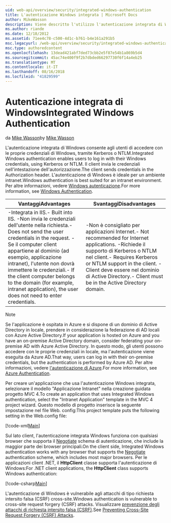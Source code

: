 ```yaml
---
uid: web-api/overview/security/integrated-windows-authentication
title: L'autenticazione Windows integrata | Microsoft Docs
author: MikeWasson
description: Viene descritto l'utilizzo l'autenticazione integrata di Windows nell'API Web ASP.NET.
ms.author: riande
ms.date: 12/18/2012
ms.assetid: 71ee4c78-c500-4d1c-b761-b4e161a291b5
msc.legacyurl: /web-api/overview/security/integrated-windows-authentication
msc.type: authoredcontent
ms.openlocfilehash: 13dead421abf7ded73cbb2e5f87e54b1a869b5d4
ms.sourcegitcommit: 45ac74e400f9f2b7dbded66297730f6f14a4eb25
ms.translationtype: MT
ms.contentlocale: it-IT
ms.lasthandoff: 08/16/2018
ms.locfileid: "41829599"
---
```

<a name="integrated-windows-authentication"></a><span data-ttu-id="58460-103">Autenticazione integrata di Windows</span><span class="sxs-lookup"><span data-stu-id="58460-103">Integrated Windows Authentication</span></span>
====================
<span data-ttu-id="58460-104">da [Mike Wasson](https://github.com/MikeWasson)</span><span class="sxs-lookup"><span data-stu-id="58460-104">by [Mike Wasson](https://github.com/MikeWasson)</span></span>

<span data-ttu-id="58460-105">L'autenticazione integrata di Windows consente agli utenti di accedere con le proprie credenziali di Windows, tramite Kerberos o NTLM.</span><span class="sxs-lookup"><span data-stu-id="58460-105">Integrated Windows authentication enables users to log in with their Windows credentials, using Kerberos or NTLM.</span></span> <span data-ttu-id="58460-106">Il client invia le credenziali nell'intestazione dell'autorizzazione.</span><span class="sxs-lookup"><span data-stu-id="58460-106">The client sends credentials in the Authorization header.</span></span> <span data-ttu-id="58460-107">L'autenticazione di Windows è ideale per un ambiente intranet.</span><span class="sxs-lookup"><span data-stu-id="58460-107">Windows authentication is best suited for an intranet environment.</span></span> <span data-ttu-id="58460-108">Per altre informazioni, vedere [Windows autenticazione](https://www.iis.net/configreference/system.webserver/security/authentication/windowsauthentication).</span><span class="sxs-lookup"><span data-stu-id="58460-108">For more information, see [Windows Authentication](https://www.iis.net/configreference/system.webserver/security/authentication/windowsauthentication).</span></span>

| <span data-ttu-id="58460-109">Vantaggi</span><span class="sxs-lookup"><span data-stu-id="58460-109">Advantages</span></span> | <span data-ttu-id="58460-110">Svantaggi</span><span class="sxs-lookup"><span data-stu-id="58460-110">Disadvantages</span></span> |
| --- | --- |
| <span data-ttu-id="58460-111">-Integrata in IIS.</span><span class="sxs-lookup"><span data-stu-id="58460-111">- Built into IIS.</span></span> <span data-ttu-id="58460-112">-Non invia le credenziali dell'utente nella richiesta.</span><span class="sxs-lookup"><span data-stu-id="58460-112">- Does not send the user credentials in the request.</span></span> <span data-ttu-id="58460-113">-Se il computer client appartiene al dominio (ad esempio, applicazione intranet), l'utente non dovrà immettere le credenziali.</span><span class="sxs-lookup"><span data-stu-id="58460-113">- If the client computer belongs to the domain (for example, intranet application), the user does not need to enter credentials.</span></span> | <span data-ttu-id="58460-114">-Non è consigliato per applicazioni Internet.</span><span class="sxs-lookup"><span data-stu-id="58460-114">- Not recommended for Internet applications.</span></span> <span data-ttu-id="58460-115">-Richiede il supporto di Kerberos o NTLM nel client.</span><span class="sxs-lookup"><span data-stu-id="58460-115">- Requires Kerberos or NTLM support in the client.</span></span> <span data-ttu-id="58460-116">-Client deve essere nel dominio di Active Directory.</span><span class="sxs-lookup"><span data-stu-id="58460-116">- Client must be in the Active Directory domain.</span></span> |

> [!NOTE]
> <span data-ttu-id="58460-117">Se l'applicazione è ospitata in Azure e si dispone di un dominio di Active Directory in locale, prendere in considerazione la federazione di AD locali con Azure Active Directory.</span><span class="sxs-lookup"><span data-stu-id="58460-117">If your application is hosted on Azure and you have an on-premise Active Directory domain, consider federating your on-premise AD with Azure Active Directory.</span></span> <span data-ttu-id="58460-118">In questo modo, gli utenti possono accedere con le proprie credenziali in locale, ma l'autenticazione viene eseguita da Azure AD.</span><span class="sxs-lookup"><span data-stu-id="58460-118">That way, users can log in with their on-premise credentials, but the authentication is performed by Azure AD.</span></span> <span data-ttu-id="58460-119">Per altre informazioni, vedere [l'autenticazione di Azure](../../../visual-studio/overview/2012/windows-azure-authentication.md).</span><span class="sxs-lookup"><span data-stu-id="58460-119">For more information, see [Azure Authentication](../../../visual-studio/overview/2012/windows-azure-authentication.md).</span></span>


<span data-ttu-id="58460-120">Per creare un'applicazione che usa l'autenticazione Windows integrata, selezionare il modello "Applicazione Intranet" nella creazione guidata progetto MVC 4.</span><span class="sxs-lookup"><span data-stu-id="58460-120">To create an application that uses Integrated Windows authentication, select the "Intranet Application" template in the MVC 4 project wizard.</span></span> <span data-ttu-id="58460-121">Questo modello di progetto inserisce la seguente impostazione nel file Web. config:</span><span class="sxs-lookup"><span data-stu-id="58460-121">This project template puts the following setting in the Web.config file:</span></span>

[!code-xml[Main](integrated-windows-authentication/samples/sample1.xml)]

<span data-ttu-id="58460-122">Sul lato client, l'autenticazione integrata Windows funziona con qualsiasi browser che supporta il [Negotiate](http://www.ietf.org/rfc/rfc4559.txt) schema di autenticazione, che include la maggior parte dei browser principali.</span><span class="sxs-lookup"><span data-stu-id="58460-122">On the client side, Integrated Windows authentication works with any browser that supports the [Negotiate](http://www.ietf.org/rfc/rfc4559.txt) authentication scheme, which includes most major browsers.</span></span> <span data-ttu-id="58460-123">Per le applicazioni client .NET, il **HttpClient** classe supporta l'autenticazione di Windows:</span><span class="sxs-lookup"><span data-stu-id="58460-123">For .NET client applications, the **HttpClient** class supports Windows authentication:</span></span>

[!code-csharp[Main](integrated-windows-authentication/samples/sample2.cs)]

<span data-ttu-id="58460-124">L'autenticazione di Windows è vulnerabile agli attacchi di tipo richiesta intersito falsa (CSRF) cross-site.</span><span class="sxs-lookup"><span data-stu-id="58460-124">Windows authentication is vulnerable to cross-site request forgery (CSRF) attacks.</span></span> <span data-ttu-id="58460-125">Visualizzare [prevenzione degli attacchi di richiesta intersito falsa (CSRF)](preventing-cross-site-request-forgery-csrf-attacks.md).</span><span class="sxs-lookup"><span data-stu-id="58460-125">See [Preventing Cross-Site Request Forgery (CSRF) Attacks](preventing-cross-site-request-forgery-csrf-attacks.md).</span></span>
